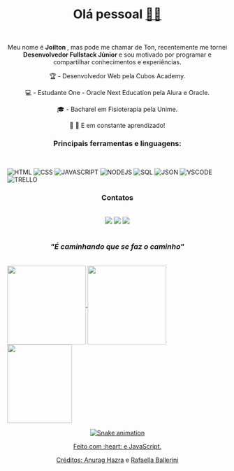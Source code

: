 <div align="center">
	<h1> Olá pessoal <a href='https://emojitool.com/pt/waving-hand-sign-type-6'>👋🏿</a></h1>
</div>
<br>
<div align="center">
<p> Meu nome é <strong> Joilton </strong>, mas pode me chamar de Ton, recentemente me tornei <strong> Desenvolvedor Fullstack Júnior </strong>e sou motivado por programar e compartilhar conhecimentos e  experiências. </p> 

 🏆 - Desenvolvedor Web pela Cubos Academy.

 💻 - Estudante One - Oracle Next Education pela Alura e Oracle.

 🎓 - Bacharel em Fisioterapia pela Unime.

 🐛 🦋 E em constante aprendizado!

</div>
<div align="center"><h3> Principais ferramentas e linguagens:</h3> </div>
<br>

![HTML](https://img.shields.io/badge/HTML5-E34F26?style=for-the-badge&logo=html5&logoColor=white) ![CSS](https://img.shields.io/badge/CSS3-1572B6?style=for-the-badge&logo=css3&logoColor=white) ![JAVASCRIPT](https://img.shields.io/badge/JavaScript-323330?style=for-the-badge&logo=javascript&logoColor=F7DF1E) ![NODEJS](https://img.shields.io/badge/Node.js-339933?style=for-the-badge&logo=nodedotjs&logoColor=white) ![SQL](https://img.shields.io/badge/Microsoft_SQL_Server-CC2927?style=for-the-badge&logo=microsoft-sql-server&logoColor=white) ![JSON](https://img.shields.io/badge/json-5E5C5C?style=for-the-badge&logo=json&logoColor=white) ![VSCODE](https://img.shields.io/badge/VSCode-0078D4?style=for-the-badge&logo=visual%20studio%20code&logoColor=white) ![TRELLO](https://img.shields.io/badge/Trello-0052CC?style=for-the-badge&logo=trello&logoColor=white)

<div align="center"><h3> Contatos </h3>
<br>
  <a href="https://discord.gg/kVJM3Ry7" target="_blank"><img src="https://img.shields.io/badge/Discord-7289DA?style=for-the-badge&logo=discord&logoColor=white" target="_blank"></a> 
 <a href = "mailto:joiltonmacedo2022@outlook.com"><img src="https://img.shields.io/badge/-Gmail-%23333?style=for-the-badge&logo=gmail&logoColor=white" target="_blank"></a>
<a href="https://www.linkedin.com/in/joilton-macedo" target="_blank"><img src="https://img.shields.io/badge/-LinkedIn-%230077B5?style=for-the-badge&logo=linkedin&logoColor=white" target="_blank"></a>  

</div>
<br>
<div align="center"><h3><em> "É caminhando que se faz o caminho"</em></h3> </div>
 <br> 
 <div>
  <a href="https://github.com/JoiltonMacedo2023">
  <img height="180em"   align="center" src="https://github-readme-stats.vercel.app/api?username=JoiltonMacedo2023&show_icons=true&theme=react&include_all_commits=true&count_private=true"/>
  <img height="180em"  align="center" src="https://github-readme-stats.vercel.app/api/top-langs/?username=JoiltonMacedo2023&layout=compact&langs_count=7&theme=react" />

  <img align="center" width="148" height="180" src="https://media1.tenor.com/images/68e8337fb4eb7e40645d832c64762a8b/tenor.gif?itemid=19443613">
</div>
	
<div align="center">

  ![Snake animation](https://github.com/danielbped/danielbped/blob/output/github-contribution-grid-snake.svg)
  
</div>

<div align="center">
  <p>Feito com :heart: e JavaScript.</p>
  <p>Créditos: <a href="https://github.com/anuraghazra/github-readme-stats">Anurag Hazra</a> e <a href="https://github.com/rafaballerini">Rafaella Ballerini</a></p>
</div>
	



